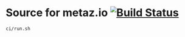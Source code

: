 # Source for metaz.io [![Build Status](https://travis-ci.org/griff/metaz.io.svg?branch=master)](https://travis-ci.org/griff/metaz.io)

```
ci/run.sh
```
